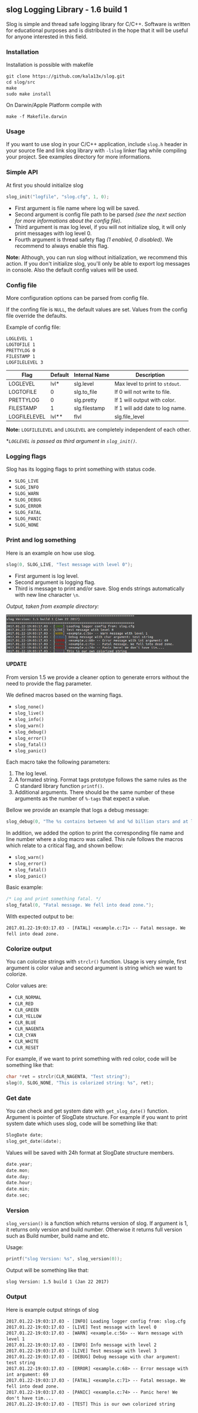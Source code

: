 ## slog Logging Library - 1.6 build 1
Slog is simple and thread safe logging library for C/C++. Software is written for educational purposes and is distributed in the hope that it will be useful for anyone interested in this field.

### Installation
Installation is possible with makefile
```
git clone https://github.com/kala13x/slog.git
cd slog/src
make
sudo make install
```

On Darwin/Apple Platform compile with
```
make -f Makefile.darwin
```

### Usage
If you want to use slog in your C/C++ application, include `slog.h` header in your source file and link slog library with `-lslog` linker flag while compiling your project. See examples directory for more informations.


### Simple API
At first you should initialize slog
```c
slog_init("logfile", "slog.cfg", 1, 0);
```

 - First argument is file name where log will be saved. 
 - Second argument is config file path to be parsed *(see the next section for more informations about the config file)*. 
 - Third argument is max log level, if you will not initialize slog, it will only print messages with log level 0. 
 - Fourth argument is thread safety flag *(1 enabled, 0 disabled)*. We recommend to always enable this flag.

**Note:** Although, you can run slog without initialization, we recommend this action. If you don't initialize slog, you'll only be able to export log messages in console. Also the default config values will be used.


### Config file

More configuration options can be parsed from config file.

If the confing file is `NULL`, the default values are set.
Values from the config file override the defaults.

Example of config file:
```
LOGLEVEL 1
LOGTOFILE 1
PRETTYLOG 0
FILESTAMP 1
LOGFILELEVEL 3
```
Flag         | Default | Internal Name  | Description
-------------|---------|----------------|------------
LOGLEVEL     | lvl*    | slg.level      | Max level to print to `stdout`.
LOGTOFILE    | 0       | slg.to_file    | If 0 will not write to file.
PRETTYLOG    | 0       | slg.pretty     | If 1 will output with color.
FILESTAMP    | 1       | slg.filestamp  | If 1 will add date to log name.
LOGFILELEVEL | lvl**   | flvl           | slg.file_level | Level required to write to file.

**Note:** `LOGFILELEVEL` and `LOGLEVEL` are completely independent of each other.

**`LOGLEVEL` is passed as third argument in `slog_init()`.*   

### Logging flags
Slog has its logging flags to print something with status code.

- `SLOG_LIVE`
- `SLOG_INFO`
- `SLOG_WARN`
- `SLOG_DEBUG`
- `SLOG_ERROR`
- `SLOG_FATAL`
- `SLOG_PANIC`
- `SLOG_NONE`

### Print and log something
Here is an example on how use slog.
```c
slog(0, SLOG_LIVE, "Test message with level 0");
```
- First argument is log level.
- Second argument is logging flag.
- Third is message to print and/or save. Slog ends strings automatically with new line character `\n`.

*Output, taken from example directory:*

![alt tag](https://github.com/GeorgeGkas/slog/blob/version_1.5/slog.png)

#### UPDATE
From version 1.5 we provide a cleaner option to generate errors without the need to provide the flag parameter. 

We defined macros based on the warning flags.

- `slog_none()`
- `slog_live()`
- `slog_info()`
- `slog_warn()`
- `slog_debug()`
- `slog_error()`
- `slog_fatal()`
- `slog_panic()`

Each macro take the following parameters:

 1. The log level.
 2. A formated string. Format tags prototype follows the same rules as the C standard library function `printf()`.
 3. Additional arguments. There should be the same number of these arguments as the number of `%-tags` that expect a value.

Bellow we provide an example that logs a debug message:

```c
slog_debug(0, "The %s contains between %d and %d billion stars and at least %d billion planets.  ", "Milky Way", 200, 400, 100);
```

In addition, we added the option to print the corresponding file name and line number where a slog macro was called. This rule follows the macros which relate to a critical flag, and shown bellow:

- `slog_warn()`
- `slog_error()`
- `slog_fatal()`
- `slog_panic()`

Basic example:
```c
/* Log and print something fatal. */
slog_fatal(0, "Fatal message. We fell into dead zone.");
```
With expected output to be:

    2017.01.22-19:03:17.03 - [FATAL] <example.c:71> -- Fatal message. We fell into dead zone.

### Colorize output
You can colorize strings with `strclr()` function. Usage is very simple, first argument is color value and second argument is string which we want to colorize.

Color values are:

- `CLR_NORMAL`
- `CLR_RED`
- `CLR_GREEN`
- `CLR_YELLOW`
- `CLR_BLUE`
- `CLR_NAGENTA`
- `CLR_CYAN`
- `CLR_WHITE`
- `CLR_RESET`

For example, if we want to print something with red color, code will be something like that:
```c
char *ret = strclr(CLR_NAGENTA, "Test string");
slog(0, SLOG_NONE, "This is colorized string: %s", ret);
```

### Get date
You can check and get system date with `get_slog_date()` function. Argument is pointer of SlogDate structure. For example if you want to print system date which uses slog, code will be something like that:
```c
SlogDate date;
slog_get_date(&date);
```
Values will be saved with 24h format at SlogDate structure members.
```c
date.year;
date.mon;
date.day;
date.hour;
date.min;
date.sec;
```

### Version
`slog_version()` is a function which returns version of slog. If argument is 1, it returns only version and build number. Otherwise it returns full version such as Build number, build name and etc.

Usage:
```c
printf("slog Version: %s", slog_version(0));
```
Output will be something like that:
```
slog Version: 1.5 build 1 (Jan 22 2017)
```

### Output
Here is example output strings of slog
```
2017.01.22-19:03:17.03 - [INFO] Loading logger config from: slog.cfg
2017.01.22-19:03:17.03 - [LIVE] Test message with level 0
2017.01.22-19:03:17.03 - [WARN] <example.c:56> -- Warn message with level 1
2017.01.22-19:03:17.03 - [INFO] Info message with level 2
2017.01.22-19:03:17.03 - [LIVE] Test message with level 3
2017.01.22-19:03:17.03 - [DEBUG] Debug message with char argument: test string
2017.01.22-19:03:17.03 - [ERROR] <example.c:68> -- Error message with int argument: 69
2017.01.22-19:03:17.03 - [FATAL] <example.c:71> -- Fatal message. We fell into dead zone.
2017.01.22-19:03:17.03 - [PANIC] <example.c:74> -- Panic here! We don't have tim....
2017.01.22-19:03:17.03 - [TEST] This is our own colorized string

```
